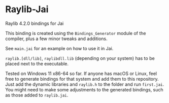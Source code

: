 # Raylib-Jai
Raylib 4.2.0 bindings for Jai

This binding is created using the `Bindings_Generator` module of the compiler, plus a few minor tweaks and additions.

See `main.jai` for an example on how to use it in Jai.

`raylib.[dll/lib]`, `raylibdll.lib` (depending on your system) has to be placed next to the executable.

Tested on Windows 11 x86-64 so far.
If anyone has macOS or Linux, feel free to generate bindings for that system and add them to this repository. Just add the dynamic libraries and `raylib.h` to the folder and run `first.jai`. You might need to make some adjustments to the generated bindings, such as those added to `raylib.jai`.